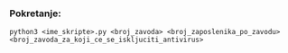### Pokretanje:
```
python3 <ime_skripte>.py <broj_zavoda> <broj_zaposlenika_po_zavodu> <broj_zavoda_za_koji_ce_se_iskljuciti_antivirus>
```
